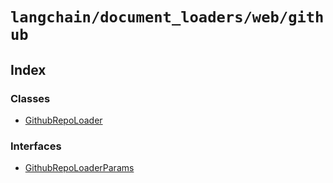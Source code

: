 `langchain/document_loaders/web/github`
=======================================

Index[](#index "Direct link to Index")
---------------------------------------

### Classes[](#classes "Direct link to Classes")

*   [GithubRepoLoader](/docs/api/document_loaders_web_github/classes/GithubRepoLoader)

### Interfaces[](#interfaces "Direct link to Interfaces")

*   [GithubRepoLoaderParams](/docs/api/document_loaders_web_github/interfaces/GithubRepoLoaderParams)